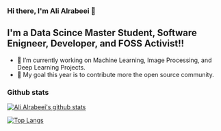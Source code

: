 ### Hi there, I'm Ali Alrabeei  👋


## I'm a Data Scince Master Student, Software Enigneer, Developer, and FOSS Activist!!

- 🔭 I’m currently working on Machine Learning, Image Processing, and Deep Learning Projects.
- 🌱 My goal this year is to contribute more the open source community.


### Github stats
[![Ali Alrabeei's github stats](https://github-readme-stats.vercel.app/api?username=ali-commits&theme=react&show_icons=true)](https://github.com/anuraghazra/github-readme-stats)

[![Top Langs](https://github-readme-stats.vercel.app/api/top-langs/?username=ali-commits&theme=react&layout=compact&show_icons=true)](https://github.com/anuraghazra/github-readme-stats)

<!-- 
<details>
  <summary>:zap: Recent project</summary>
    </br>
    <img alt="ali-commits/ML-FingersCounter" src="https://github-readme-stats.vercel.app/api/pin/?username=ali-commits&repo=ML-FingersCounter=react"/>
</details> -->

